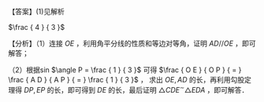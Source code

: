 【答案】(1)见解析

$\frac { 4 } { 3 }$

【分析】（1）连接 $O E$ ，利用角平分线的性质和等边对等角，证明 $A D / / O E$ ，即可解答；

（2）根据sin $\angle P = \frac { 1 } { 3 }$ 可得 $\frac { O E } { O P } { = } \frac { A D } { A P } { = } \frac { 1 } { 3 }$ ， 求出 $O E , A D$ 的长，再利用勾股定理得 $D P , E P$ 的长，即可得到 $D E$ 的长，最后证明 $\triangle C D E ^ { \sim } \triangle E D A$ ，即可解答．

